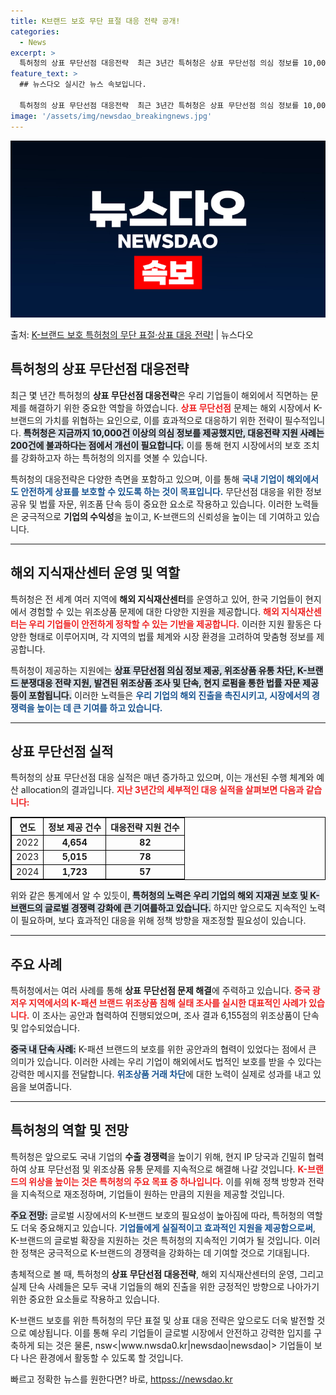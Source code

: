 ```yaml
---
title: K브랜드 보호 무단 표절 대응 전략 공개!
categories:
  - News
excerpt: >
  특허청의 상표 무단선점 대응전략  최근 3년간 특허청은 상표 무단선점 의심 정보를 10,000건 이상 제공했…
feature_text: >
  ## 뉴스다오 실시간 뉴스 속보입니다.

  특허청의 상표 무단선점 대응전략  최근 3년간 특허청은 상표 무단선점 의심 정보를 10,000건 이상 제공했…
image: '/assets/img/newsdao_breakingnews.jpg'
---
```


![뉴스다오 속보](/assets/img/newsdao_breakingnews.jpg)

<p>출처: <a href="httpss://newsdao.kr/4922" rel="dofollow">K-브랜드 보호 특허청의 무단 표절·상표 대응 전략!</a> | 뉴스다오</p>

<h2 data-ke-size="size26">특허청의 상표 무단선점 대응전략</h2>

<p data-ke-size="size16">최근 몇 년간 특허청의 <b>상표 무단선점 대응전략</b>은 우리 기업들이 해외에서 직면하는 문제를 해결하기 위한 중요한 역할을 하였습니다. <b><span style="color: #ee2323;">상표 무단선점</span></b> 문제는 해외 시장에서 K-브랜드의 가치를 위협하는 요인으로, 이를 효과적으로 대응하기 위한 전략이 필수적입니다. <b><span style="background-color: #21538527;">특허청은 지금까지 10,000건 이상의 의심 정보를 제공했지만, 대응전략 지원 사례는 200건에 불과하다는 점에서 개선이 필요합니다.</span></b> 이를 통해 현지 시장에서의 보호 조치를 강화하고자 하는 특허청의 의지를 엿볼 수 있습니다.</p>

<p data-ke-size="size16">특허청의 대응전략은 다양한 측면을 포함하고 있으며, 이를 통해 <b><span style="color: #1a5490;">국내 기업이 해외에서도 안전하게 상표를 보호할 수 있도록 하는 것이 목표입니다.</span></b> 무단선점 대응을 위한 정보 공유 및 법률 자문, 위조품 단속 등이 중요한 요소로 작용하고 있습니다. 이러한 노력들은 궁극적으로 <b>기업의 수익성</b>을 높이고, K-브랜드의 신뢰성을 높이는 데 기여하고 있습니다.</p>

<hr>

<h2 data-ke-size="size26">해외 지식재산센터 운영 및 역할</h2>

<p data-ke-size="size16">특허청은 전 세계 여러 지역에 <b>해외 지식재산센터</b>를 운영하고 있어, 한국 기업들이 현지에서 경험할 수 있는 위조상품 문제에 대한 다양한 지원을 제공합니다. <b><span style="color: #ee2323;">해외 지식재산센터는 우리 기업들이 안전하게 정착할 수 있는 기반을 제공합니다.</span></b> 이러한 지원 활동은 다양한 형태로 이루어지며, 각 지역의 법률 체계와 시장 환경을 고려하여 맞춤형 정보를 제공합니다.</p>

<p data-ke-size="size16">특허청이 제공하는 지원에는 <b><span style="background-color: #21538527;">상표 무단선점 의심 정보 제공, 위조상품 유통 차단, K-브랜드 분쟁대응 전략 지원, 발견된 위조상품 조사 및 단속, 현지 로펌을 통한 법률 자문 제공 등이 포함됩니다.</span></b> 이러한 노력들은 <b><span style="color: #1a5490;">우리 기업의 해외 진출을 촉진시키고, 시장에서의 경쟁력을 높이는 데 큰 기여를 하고 있습니다.</span></b></p>

<hr>

<h2 data-ke-size="size26">상표 무단선점 실적</h2>

<p data-ke-size="size16">특허청의 상표 무단선점 대응 실적은 매년 증가하고 있으며, 이는 개선된 수행 체계와 예산 allocation의 결과입니다. <b><span style="color: #ee2323;">지난 3년간의 세부적인 대응 실적을 살펴보면 다음과 같습니다:</span></b></p>

<table style="width: 100%; border-collapse: collapse; border: 1px solid black;">
    <tr>
        <th style="text-align: center; border: 1px solid black;">연도</th>
        <th style="text-align: center; border: 1px solid black;">정보 제공 건수</th>
        <th style="text-align: center; border: 1px solid black;">대응전략 지원 건수</th>
    </tr>
    <tr>
        <td style="text-align: center; border: 1px solid black;">2022</td>
        <td style="text-align: center; border: 1px solid black;"><b>4,654</b></td>
        <td style="text-align: center; border: 1px solid black;"><b>82</b></td>
    </tr>
    <tr>
        <td style="text-align: center; border: 1px solid black;">2023</td>
        <td style="text-align: center; border: 1px solid black;"><b>5,015</b></td>
        <td style="text-align: center; border: 1px solid black;"><b>78</b></td>
    </tr>
    <tr>
        <td style="text-align: center; border: 1px solid black;">2024</td>
        <td style="text-align: center; border: 1px solid black;"><b>1,723</b></td>
        <td style="text-align: center; border: 1px solid black;"><b>57</b></td>
    </tr>
</table>

<p data-ke-size="size16">위와 같은 통계에서 알 수 있듯이, <b><span style="background-color: #21538527;">특허청의 노력은 우리 기업의 해외 지재권 보호 및 K-브랜드의 글로벌 경쟁력 강화에 큰 기여를하고 있습니다.</span></b> 하지만 앞으로도 지속적인 노력이 필요하며, 보다 효과적인 대응을 위해 정책 방향을 재조정할 필요성이 있습니다.</p>

<hr>

<h2 data-ke-size="size26">주요 사례</h2>

<p data-ke-size="size16">특허청에서는 여러 사례를 통해 <b>상표 무단선점 문제 해결</b>에 주력하고 있습니다. <b><span style="color: #ee2323;">중국 광저우 지역에서의 K-패션 브랜드 위조상품 침해 실태 조사를 실시한 대표적인 사례가 있습니다.</span></b> 이 조사는 공안과 협력하여 진행되었으며, 조사 결과 6,155점의 위조상품이 단속 및 압수되었습니다.</p>

<p data-ke-size="size16"><b><span style="background-color: #21538527;">중국 내 단속 사례:</span></b> K-패션 브랜드의 보호를 위한 공안과의 협력이 있었다는 점에서 큰 의미가 있습니다. 이러한 사례는 우리 기업이 해외에서도 법적인 보호를 받을 수 있다는 강력한 메시지를 전달합니다. <b><span style="color: #1a5490;">위조상품 거래 차단</span></b>에 대한 노력이 실제로 성과를 내고 있음을 보여줍니다.</p>

<hr>

<h2 data-ke-size="size26">특허청의 역할 및 전망</h2>

<p data-ke-size="size16">특허청은 앞으로도 국내 기업의 <b>수출 경쟁력</b>을 높이기 위해, 현지 IP 당국과 긴밀히 협력하여 상표 무단선점 및 위조상품 유통 문제를 지속적으로 해결해 나갈 것입니다. <b><span style="color: #ee2323;">K-브랜드의 위상을 높이는 것은 특허청의 주요 목표 중 하나입니다.</span></b> 이를 위해 정책 방향과 전략을 지속적으로 재조정하며, 기업들이 원하는 만큼의 지원을 제공할 것입니다.</p>

<p data-ke-size="size16"><b><span style="background-color: #21538527;">주요 전망:</span></b> 글로벌 시장에서의 K-브랜드 보호의 필요성이 높아짐에 따라, 특허청의 역할도 더욱 중요해지고 있습니다. <b><span style="color: #1a5490;">기업들에게 실질적이고 효과적인 지원을 제공함으로써</span></b>, K-브랜드의 글로벌 확장을 지원하는 것은 특허청의 지속적인 기여가 될 것입니다. 이러한 정책은 궁극적으로 K-브랜드의 경쟁력을 강화하는 데 기여할 것으로 기대됩니다.</p>

<p data-ke-size="size16">총체적으로 볼 때, 특허청의 <b>상표 무단선점 대응전략</b>, 해외 지식재산센터의 운영, 그리고 실제 단속 사례들은 모두 국내 기업들의 해외 진출을 위한 긍정적인 방향으로 나아가기 위한 중요한 요소들로 작용하고 있습니다. </p>

<p data-ke-size="size16">K-브랜드 보호를 위한 특허청의 무단 표절 및 상표 대응 전략은 앞으로도 더욱 발전할 것으로 예상됩니다. 이를 통해 우리 기업들이 글로벌 시장에서 안전하고 강력한 입지를 구축하게 되는 것은 물론, nsw<|www.nwsda0.kr|newsdao|newsdao|> 기업들이 보다 나은 환경에서 활동할 수 있도록 할 것입니다.</p> 

빠르고 정확한 뉴스를 원한다면? 바로, <a href="httpss://newsdao.kr" rel="dofollow">httpss://newsdao.kr</a>


